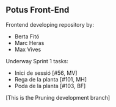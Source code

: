 Potus Front-End
---

Frontend developing repository by:

- Berta Fitó
- Marc Heras
- Max Vives

Underway Sprint 1 tasks:

- Inici de sessió [#56, MV]
- Rega de la planta [#101, MH]
- Poda de la planta [#103, BF]

[This is the Pruning development branch]
